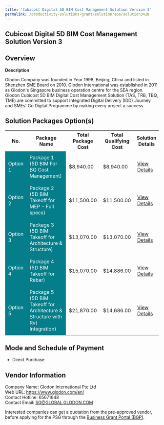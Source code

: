```yaml
---
title: 'Cubicost Digital 5D BIM Cost Management Solution Version 3'
permalink: /productivity-solutions-grant/solutionrepo/solution3428
---
```


## Cubicost Digital 5D BIM Cost Management Solution Version 3

## Overview

**Description**

Glodon Company was founded in Year 1998, Beijing, China and listed in Shenzhen SME Board on 2010. Glodon International was established in 2011 as Glodon's Singapore business operation centre for the SEA region. Glodon Cubicost 5D BIM Digital Cost Management Solution (TAS, TRB, TBQ, TME) are committed to support Integrated Digital Delivery (IDD) Journey and SMEs' Go Digital Programme by making every project a success.

## Solution Packages Option(s)

<table>
<tr>
<th><b>No.</b></th>
<th><b>Package Name</b></th>
<th><b>Total Package Cost</b></th>
<th><b>Total Qualifying Cost</b></th>
<th><b>Solution Details</b></th>
</tr>
<tr>
<td style='padding: 10px; background-color: #037E8A; color: #FFFFFF;'>Option 1</td>
<td style='padding: 10px; background-color: #037E8A; color: #FFFFFF;'>Package 1 (5D BIM For BQ Cost Management)</td>
<td style='padding: 10px;'>$8,940.00</td>
<td style='padding: 10px;'>$8,940.00</td>
<td style='padding: 10px;'><a href='/images/psg/Glodon_20220167_Desensitised_Annex_3_Part_1.pdf' target='_blank'>View Details</a></td>
</tr>
<tr>
<td style='padding: 10px; background-color: #037E8A; color: #FFFFFF;'>Option 2</td>
<td style='padding: 10px; background-color: #037E8A; color: #FFFFFF;'>Package 2 (5D BIM Takeoff for MEP - Full specs)</td>
<td style='padding: 10px;'>$11,500.00</td>
<td style='padding: 10px;'>$11,500.00</td>
<td style='padding: 10px;'><a href='/images/psg/Glodon_20220167_Desensitised_Annex_3_Part_2.pdf' target='_blank'>View Details</a></td>
</tr>
<tr>
<td style='padding: 10px; background-color: #037E8A; color: #FFFFFF;'>Option 3</td>
<td style='padding: 10px; background-color: #037E8A; color: #FFFFFF;'>Package 3 (5D BIM Takeoff for Architecture & Structure)</td>
<td style='padding: 10px;'>$13,070.00</td>
<td style='padding: 10px;'>$13,070.00</td>
<td style='padding: 10px;'><a href='/images/psg/Glodon_20220167_Desensitised_Annex_3_Part_3.pdf' target='_blank'>View Details</a></td>
</tr>
<tr>
<td style='padding: 10px; background-color: #037E8A; color: #FFFFFF;'>Option 4</td>
<td style='padding: 10px; background-color: #037E8A; color: #FFFFFF;'>Package 4 (5D BIM Takeoff for Rebar)</td>
<td style='padding: 10px;'>$15,070.00</td>
<td style='padding: 10px;'>$14,886.00</td>
<td style='padding: 10px;'><a href='/images/psg/Glodon_20220167_Desensitised_Annex_3_Part_4.pdf' target='_blank'>View Details</a></td>
</tr>
<tr>
<td style='padding: 10px; background-color: #037E8A; color: #FFFFFF;'>Option 5</td>
<td style='padding: 10px; background-color: #037E8A; color: #FFFFFF;'>Package 5 (5D BIM Takeoff for Architecture & Structure with Rvt Integration)</td>
<td style='padding: 10px;'>$21,870.00</td>
<td style='padding: 10px;'>$14,686.00</td>
<td style='padding: 10px;'><a href='/images/psg/Glodon_20220167_Desensitised_Annex_3_Part_5.pdf' target='_blank'>View Details</a></td>
</tr>
</table>

## Mode and Schedule of Payment

 - Direct Purchase

## Vendor Information

 Company Name: Glodon International Pte Ltd<br>Web URL: https://www.glodon.com/en/ <br>Contact Hotline: 65671648 <br>Contact Email: SG@GLOBAL.GLODON.COM <br>

Interested companies can get a quotation from the pre-approved vendor, before applying for the PSG through the <a href='https://www.businessgrants.gov.sg/' target='_blank' rel='noopener'>Business Grant Portal (BGP)</a>.

<script src="/jquery/resize-tables.js"></script>
